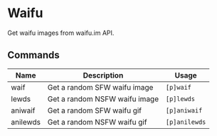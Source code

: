 # Waifu
Get waifu images from waifu.im API.

## Commands

| Name | Description | Usage |
| --- | --- | --- |
| waif | Get a random SFW waifu image | `[p]waif` |
| lewds | Get a random NSFW waifu image | `[p]lewds` |
| aniwaif | Get a random SFW waifu gif | `[p]aniwaif` |
| anilewds | Get a random NSFW waifu gif | `[p]anilewds` |